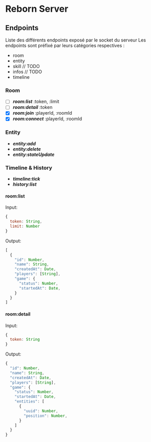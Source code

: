 # Reborn Server

## Endpoints

Liste des différents endpoints exposé par le socket du serveur
Les endpoints sont préfixé par leurs catégories respectives : 
- room
- entity
- skill       // TODO
- infos       // TODO
- timeline

### Room
- [ ] ***room:list*** :token, :limit
- [ ] ***room:detail*** :token
- [x] ***room:join*** :playerId, :roomId
- [x] ***room:connect*** :playerId, :roomId

### Entity
- ***entity:add***
- ***entity:delete***
- ***entity:stateUpdate***

### Timeline & History
- ***timeline:tick***
- ***history:list***

#### room:list
Input:
```javascript
{
  token: String,
  limit: Number 
}
```

Output: 
```javascript
[
  {
    "id": Number,
    "name": String,
    "createdAt": Date,
    "players": [String], 
    "game": {
      "status": Number,
      "startedAt": Date,
    }
  }
]
```

#### room:detail
Input:
```javascript
{
  token: String
}
```

Output: 
```javascript
{
  "id": Number,
  "name": String,
  "createdAt": Date,
  "players": [String],
  "game": {
    "status": Number,
    "startedAt": Date,
    "entities": [
      {
        "uuid": Number, 
        "position": Number,
      }
    ]
  }
}
```
